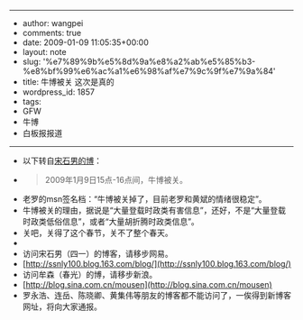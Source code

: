 - --
- author: wangpei
- comments: true
- date: 2009-01-09 11:05:35+00:00
- layout: note
- slug: '%e7%89%9b%e5%8d%9a%e8%a2%ab%e5%85%b3-%e8%bf%99%e6%ac%a1%e6%98%af%e7%9c%9f%e7%9a%84'
- title: 牛博被关 这次是真的
- wordpress_id: 1857
- tags:
- GFW
- 牛博
- 白板报报道
- --
- 以下转自[宋石男的博](http://ssnly100.blog.163.com/blog/static/11563392009094464703/)：
- <blockquote>2009年1月9日15点-16点间，牛博被关。
- 老罗的msn签名档：“牛博被关掉了，目前老罗和黄斌的情绪很稳定”。
- 牛博被关的理由，据说是“大量登载时政类有害信息”，还好，不是“大量登载时政类低俗信息”，或者“大量胡折腾时政类信息”。
- 关吧，关得了这个春节，关不了整个春天。
- </blockquote>
- 访问宋石男（四一）的博客，请移步网易。
- [http://ssnly100.blog.163.com/blog/](http://ssnly100.blog.163.com/blog/)
- 访问牟森（春光）的博，请移步新浪。
- [http://blog.sina.com.cn/mousen](http://blog.sina.com.cn/mousen)
- 罗永浩、连岳、陈晓卿、黄集伟等朋友的博客都不能访问了，一俟得到新博客网址，将向大家通报。
